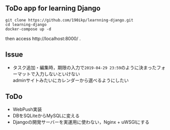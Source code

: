 ToDo app for learning Django
---
```shell
git clone https://github.com/190ikp/learnning-django.git
cd learning-django
docker-compose up -d
```
then access http://localhost:8000/ .

## Issue
- タスク追加・編集時，期限の入力で`2019-04-29 23:59`のように決まったフォーマットで入力しないといけない  
  adminサイトみたいにカレンダーから選べるようにしたい
  
## ToDo
- WebPush実装
- DBをSQLiteからMySQLに変える
- Djangoの開発サーバーを実運用に使わない，Nginx + uWSGIにする